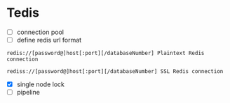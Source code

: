 # Tedis
-[ ] connection pool
-[ ] define redis url format
```
redis://[password@]host[:port][/databaseNumber] Plaintext Redis connection

rediss://[password@]host[:port][/databaseNumber] SSL Redis connection
``` 
-[X] single node lock
-[ ] pipeline